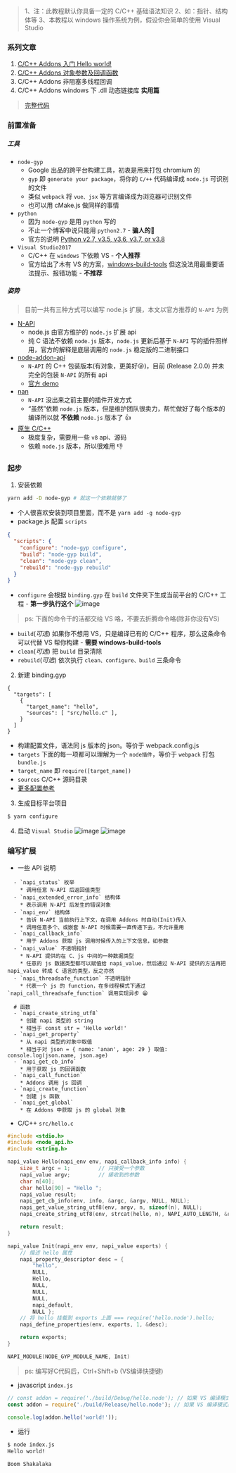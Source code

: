 > 1、注：此教程默认你具备一定的 C/C++ 基础语法知识 
> 2、如：指针、结构体等 
> 3、本教程以 windows 操作系统为例，假设你会简单的使用 Visual Studio

### 系列文章

1. [C/C++ Addons 入门 Hello world!](https://www.jianshu.com/p/6b0d60672e04)
2. [C/C++ Addons 对象参数及回调函数](https://www.jianshu.com/p/210ab7c53732)
3. C/C++ Addons 非阻塞多线程回调
4. C/C++ Addons windows 下 .dll 动态链接库 **实用篇**

> [完整代码](https://github.com/caoxiemeihao/node-addons-learn)

### 前置准备

##### 工具
- `node-gyp`
  * Google 出品的跨平台构建工具，初衷是用来打包 chromium 的
  * `gyp` 即 `generate your package`，将你的 `C/++` 代码编译成 `node.js` 可识别的文件
  * 类似 `webpack` 将 `vue、jsx` 等方言编译成为浏览器可识别文件
  * 也可以用 cMake.js 做同样的事情
- `python`
  * 因为 `node-gyp` 是用 `python` 写的
  * 不止一个博客中说只能用 `python2.7` - **骗人的**🤬
  * 官方的说明 [Python v2.7, v3.5, v3.6, v3.7, or v3.8](https://github.com/nodejs/node-gyp#readme)
- `Visual Studio2017`
  * C/C++ 在 `windows` 下依赖 VS - **个人推荐**
  * 官方给出了木有 VS 的方案，[windows-build-tools](https://github.com/felixrieseberg/windows-build-tools) 但这没法用最重要语法提示、报错功能 - **不推荐**

##### 姿势

> 目前一共有三种方式可以编写 node.js 扩展，本文以官方推荐的 `N-API` 为例 

- [N-API](https://nodejs.org/dist/latest-v12.x/docs/api/n-api.html) 
  * node.js 由官方维护的 `node.js` 扩展 api
  * 纯 C 语法不依赖 `node.js` 版本，`node.js` 更新后基于 `N-API` 写的插件照样用，官方的解释是底层调用的 `node.js` 稳定版的二进制接口
- [node-addon-api](https://github.com/nodejs/node-addon-api)
  - `N-API` 的 C++ 包装版本(有对象，更美好😝)，目前 (Release 2.0.0) 并未完全的包装 `N-API` 的所有 api
  * [官方 demo](https://github.com/nodejs/node/tree/master/test/addons)
- [nan](https://github.com/nodejs/nan)
  * `N-API` 没出来之前主要的插件开发方式
  * “虽然”依赖 `node.js` 版本，但是维护团队很卖力，帮忙做好了每个版本的编译所以就 **不依赖** `node.js` 版本了 👍
- [原生 C/C++](https://nodejs.org/dist/latest-v12.x/docs/api/addons.html)
  - 极度复杂，需要用一些 `v8` api、源码
  - 依赖 `node.js` 版本，所以很难用 👎


### 起步

1. 安装依赖
```bash
yarn add -D node-gyp # 就这一个依赖就够了
```
- 个人很喜欢安装到项目里面，而不是 `yarn add -g node-gyp`
- package.js 配置 `scripts`
```json
{
  "scripts": {
    "configure": "node-gyp configure",
    "build": "node-gyp build",
    "clean": "node-gyp clean",
    "rebuild": "node-gyp rebuild"
  }
}
```
- `configure` 会根据 `binding.gyp` 在 `build` 文件夹下生成当前平台的 C/C++ 工程 - **第一步执行这个**
![image](https://upload-images.jianshu.io/upload_images/6263326-43f82ab34ea13439.jpg?imageMogr2/auto-orient/strip%7CimageView2/2/w/1240)
> ps: 下面的命令干的活都交给 VS 咯，不要去折腾命令咯(除非你没有VS)
- `build`(*可选*) 如果你不想用 VS，只是编译已有的 C/C++ 程序，那么这条命令可以代替 VS 帮你构建 - **需要 windows-build-tools**
- `clean`(*可选*) 把 `build` 目录清除
- `rebuild`(*可选*) 依次执行 `clean、configure、build` 三条命令

2. 新建 binding.gyp
```gyp
{
  "targets": [
    {
      "target_name": "hello",
      "sources": [ "src/hello.c" ],
    }
  ]
}
```
- 构建配置文件，语法同 js 版本的 json。等价于 webpack.config.js
- `targets` 下面的每一项都可以理解为一个 `node插件`，等价于 `webpack` 打包 `bundle.js`
- `target_name` 即 `require([target_name])`
- `sources` C/C++ 源码目录
- [更多配置参考](https://www.cnblogs.com/x_wukong/p/4829598.html)

3. 生成目标平台项目
```bash
$ yarn configure
```

4. 启动 `Visual Studio`
![image](https://upload-images.jianshu.io/upload_images/6263326-a0129a8fed22c356.jpg?imageMogr2/auto-orient/strip%7CimageView2/2/w/1240)
![image](https://upload-images.jianshu.io/upload_images/6263326-0ab4b4a7ec3191d5.jpg?imageMogr2/auto-orient/strip%7CimageView2/2/w/1240)

### 编写扩展

- 一些 API 说明
```
  - `napi_status` 枚举
    * 调用任意 N-API 后返回值类型
  - `napi_extended_error_info` 结构体
    * 表示调用 N-API 后发生的错误对象
  - `napi_env` 结构体
    * 告诉 N-API 当前执行上下文，在调用 Addons 时自动(Init)传入
    * 调用任意多个、或嵌套 N-API 时候需要一直传递下去，不允许重用
  - `napi_callback_info` 
    * 用于 Addons 获取 js 调用时候传入的上下文信息，如参数
  - `napi_value` 不透明指针
    * N-API 提供的在 C、js 中间的一种数据类型
    * 任意的 js 数据类型都可以赋值给 napi_value，然后通过 N-API 提供的方法再把 napi_value 转成 C 语言的类型，反之亦然
  - `napi_threadsafe_function` 不透明指针
    * 代表一个 js 的 function，在多线程模式下通过 `napi_call_threadsafe_function` 调用实现异步 😁

  # 函数
  - `napi_create_string_utf8`
    * 创建 napi 类型的 string
    * 相当于 const str = 'Hello world!'
  - `napi_get_property`
    * 从 napi 类型的对象中取值
    * 相当于对 json = { name: 'anan', age: 29 } 取值: console.log(json.name, json.age)
  - `napi_get_cb_info`
    * 用于获取 js 的回调函数
  - `napi_call_function`
    * Addons 调用 js 回调
  - `napi_create_function`
    * 创建 js 函数
  - `napi_get_global`
    * 在 Addons 中获取 js 的 global 对象

```

- C/C++ `src/hello.c`

```c
#include <stdio.h>
#include <node_api.h>
#include <string.h>

napi_value Hello(napi_env env, napi_callback_info info) {
	size_t argc = 1;         // 只接受一个参数
	napi_value argv;         // 接收到的参数
	char n[40];
	char hello[90] = "Hello ";
	napi_value result;
	napi_get_cb_info(env, info, &argc, &argv, NULL, NULL);                     // 获取接收参数
	napi_get_value_string_utf8(env, argv, n, sizeof(n), NULL);                 // 将接收到的参数转换为 C 语言类型
	napi_create_string_utf8(env, strcat(hello, n), NAPI_AUTO_LENGTH, &result); // 拼接字符串

	return result;
}

napi_value Init(napi_env env, napi_value exports) {
	// 描述 hello 属性
	napi_property_descriptor desc = {
		"hello",
		NULL,
		Hello,
		NULL,
		NULL,
		NULL,
		napi_default,
		NULL };
	// 将 hello 挂载到 exports 上面 === require('hello.node').hello;
	napi_define_properties(env, exports, 1, &desc);

	return exports;
}

NAPI_MODULE(NODE_GYP_MODULE_NAME, Init)

```

> ps: 编写好C代码后，Ctrl+Shift+b (VS编译快捷键)

- javascript `index.js`
```js
// const addon = require('./build/Debug/hello.node'); // 如果 VS 编译模式是 Debug
const addon = require('./build/Release/hello.node'); // 如果 VS 编译模式是 Release

console.log(addon.hello('world!'));
```

- 运行
```bash
$ node index.js
Hello world!
```
`Boom Shakalaka`